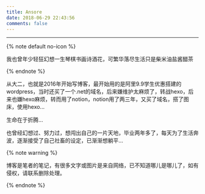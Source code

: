 ```yaml
---
title: Ansore
date: 2018-06-29 22:43:56
comments: false
---
```


---

{% note default no-icon %} 

我也曾年少轻狂幻想一生琴棋书画诗酒花，可繁华落尽生活只是柴米油盐酱醋茶

{% endnote %}



从大二，也就是2016年开始写博客，最开始用的是阿里9.9学生优惠搭建的wordpress，当时还买了一个.net的域名，后来嫌维护太麻烦了，转战hexo，后来也嫌hexo麻烦，转而用了notion，notion用了两三年，又买了域名，搭了图床，使用hexo...

生命在于折腾...

也曾经幻想过、努力过，想闯出自己的一片天地，毕业两年多了，每天为了生活奔波，逐渐接受了自己社畜的设定，已渐渐想躺平...



{% note warning %} 

博客是笔者的笔记，有很多文字或图片是来自网络，已不知道哪儿是哪儿了，如有侵权，请联系删除处理。

{% endnote %}

